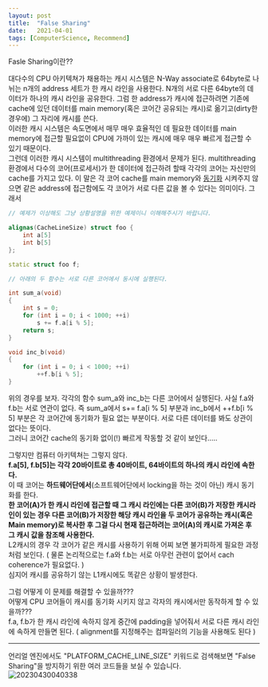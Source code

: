 ```yaml
---
layout: post
title:  "False Sharing"
date:   2021-04-01
tags: [ComputerScience, Recommend]
---
```


Fasle Sharing이란??

대다수의 CPU 아키텍쳐가 채용하는 캐시 시스템은 N-Way associate로 64byte로 나뉘는 n개의 address 세트가 한 캐시 라인을 사용한다. N개의 서로 다른 64byte의 데이터가 하나의 캐시 라인을 공유한다. 그럼 한 address가 캐시에 접근하려면 기존에 cache에 있던 데이터를 main memory(혹은 코어간 공유되는 캐시)로 옮기고(dirty한 경우에) 그 자리에 캐시를 쓴다.    
이러한 캐시 시스템은 속도면에서 매무 매우 효율적인 데 필요한 데이터를 main memory에 접근할 필요없이 CPU에 가까이 있는 캐시에 매우 매우 빠르게 접근할 수 있기 때문이다.   
그런데 이러한 캐시 시스템이 multithreading 환경에서 문제가 된다. multithreading 환경에서 다수의 코어(프로세서)가 한 데이터에 접근하려 할때 각각의 코어는 자신만의 cache를 가지고 있다. 이 말은 각 코어 cache를 main memory와 [동기화](https://sungjjinkang.github.io/cachecoherency) 시켜주지 않으면 같은 address에 접근함에도 각 코어가 서로 다른 값을 볼 수 있다는 의미이다. 그래서 

```cpp
// 예제가 이상해도 그냥 상황설명을 위한 예제이니 이해해주시기 바랍니다.

alignas(CacheLineSize) struct foo {
    int a[5]
    int b[5]
};

static struct foo f;

// 아래의 두 함수는 서로 다른 코어에서 동시에 실행된다.

int sum_a(void)
{
    int s = 0;
    for (int i = 0; i < 1000; ++i)
        s += f.a[i % 5];
    return s;
}

void inc_b(void)
{
    for (int i = 0; i < 1000; ++i)
        ++f.b[i % 5];
}
```

위의 경우를 보자. 각각의 함수 sum_a와 inc_b는 다른 코어에서 실행된다. 사실 f.a와 f.b는 서로 연관이 없다. 즉 sum_a에서 s+= f.a[i % 5] 부분과 inc_b에서 ++f.b[i % 5] 부분은 각 코어간에 동기화가 필요 없는 부분이다. 서로 다른 데이터를 봐도 상관이 없다는 뜻이다.    
그러니 코어간 cache의 동기화 없이(!) 빠르게 작동할 것 같이 보인다.....            

그렇지만 컴퓨터 아키텍쳐는 그렇지 않다.       
**f.a[5], f.b[5]는 각각 20바이트로 총 40바이트, 64바이트의 하나의 캐시 라인에 속한다.**    
이 때 코어는 **하드웨어단에서**(소프트웨어단에서 locking을 하는 것이 아닌) 캐시 동기화를 한다.     
**한 코어(A)가 한 캐시 라인에 접근할 때 그 캐시 라인에는 다른 코어(B)가 저장한 캐시라인이 있는 경우 다른 코어(B)가 저장한 해당 캐시 라인을 두 코어가 공유하는 캐시(혹은 Main memory)로 복사한 후 그걸 다시 현재 접근하려는 코어(A)의 캐시로 가져온 후 그 캐시 값을 참조해 사용한다.**   
L2캐시의 경우 각 코어가 같은 캐시를 사용하기 위해 어찌 보면 불가피하게 필요한 과정처럼 보인다. ( 물론 논리적으로는 f.a와 f.b는 서로 아무런 관련이 없어서 cach coherence가 필요없다. )   
심지어 캐시를 공유하기 않는 L1캐시에도 똑같은 상황이 발생한다.    

그럼 어떻게 이 문제를 해결할 수 있을까???      
어떻게 CPU 코어들이 캐시를 동기화 시키지 않고 각자의 캐시에서만 동작하게 할 수 있을까???  
f.a, f.b가 한 캐시 라인에 속하지 않게 중간에 padding을 넣어줘서 서로 다른 캐시 라인에 속하게 만들면 된다. ( alignment를 지정해주는 컴파일러의 기능을 사용해도 된다 )         

--------------------------      

언리얼 엔진에서도 "PLATFORM_CACHE_LINE_SIZE" 키워드로 검색해보면 "False Sharing"을 방지하기 위한 여러 코드들을 보실 수 있습니다.             
![20230430040338](https://user-images.githubusercontent.com/33873804/235319998-d4a53efc-1019-4105-bf07-5eba17393210.png)

